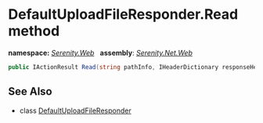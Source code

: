 # DefaultUploadFileResponder.Read method
**namespace:** *[Serenity.Web](../../README.md#serenity.web-namespace)*   **assembly**: *[Serenity.Net.Web](../../README.md)*

```csharp
public IActionResult Read(string pathInfo, IHeaderDictionary responseHeaders)
```

## See Also

* class [DefaultUploadFileResponder](../DefaultUploadFileResponder.md)